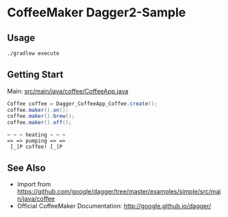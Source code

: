 # CoffeeMaker Dagger2-Sample

## Usage

```bash
./gradlew execute
```

## Getting Start

Main: [src/main/java/coffee/CoffeeApp.java](src/main/java/coffee/CoffeeApp.java)

```java
Coffee coffee = Dagger_CoffeeApp_Coffee.create();
coffee.maker().on();
coffee.maker().brew();
coffee.maker().off();
```

```
~ ~ ~ heating ~ ~ ~
=> => pumping => =>
 [_]P coffee! [_]P 
```

## See Also

* Import from https://github.com/google/dagger/tree/master/examples/simple/src/main/java/coffee
* Official CoffeeMaker Documentation: http://google.github.io/dagger/

